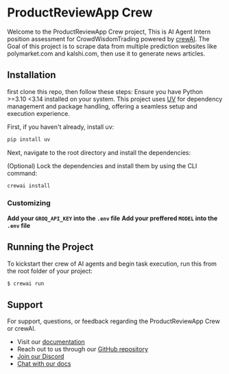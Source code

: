 # ProductReviewApp Crew

Welcome to the ProductReviewApp Crew project, This is AI Agent 
Intern position assessment for CrowdWisdomTrading powered by [crewAI](https://crewai.com). The Goal of this project is to scrape data from multiple prediction websites like polymarket.com and kalshi.com, then use it to generate news articles.

## Installation

first clone this repo, then follow these steps:
Ensure you have Python >=3.10 <3.14 installed on your system. This project uses [UV](https://docs.astral.sh/uv/) for dependency management and package handling, offering a seamless setup and execution experience.

First, if you haven't already, install uv:

```bash
pip install uv
```

Next, navigate to the root directory and install the dependencies:

(Optional) Lock the dependencies and install them by using the CLI command:
```bash
crewai install
```
### Customizing

**Add your `GROQ_API_KEY` into the `.env` file**
**Add your preffered `MODEL` into the `.env` file**

## Running the Project

To kickstart ther crew of AI agents and begin task execution, run this from the root folder of your project:

```bash
$ crewai run
```

## Support

For support, questions, or feedback regarding the ProductReviewApp Crew or crewAI.
- Visit our [documentation](https://docs.crewai.com)
- Reach out to us through our [GitHub repository](https://github.com/joaomdmoura/crewai)
- [Join our Discord](https://discord.com/invite/X4JWnZnxPb)
- [Chat with our docs](https://chatg.pt/DWjSBZn)

